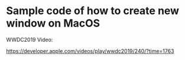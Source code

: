 #  Sample code of how to create new window on MacOS

WWDC2019 Video:

https://developer.apple.com/videos/play/wwdc2019/240/?time=1763


